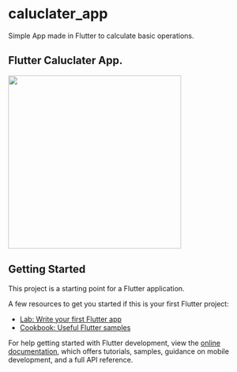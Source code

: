 # caluclater_app

Simple App made in Flutter to calculate basic operations.

## Flutter Caluclater App.


<img src="https://user-images.githubusercontent.com/116911113/211801509-1ff5906e-d853-4155-80de-f2de342f9f28.jpg" width="350" />



## Getting Started

This project is a starting point for a Flutter application.

A few resources to get you started if this is your first Flutter project:

- [Lab: Write your first Flutter app](https://docs.flutter.dev/get-started/codelab)
- [Cookbook: Useful Flutter samples](https://docs.flutter.dev/cookbook)

For help getting started with Flutter development, view the
[online documentation](https://docs.flutter.dev/), which offers tutorials,
samples, guidance on mobile development, and a full API reference.
